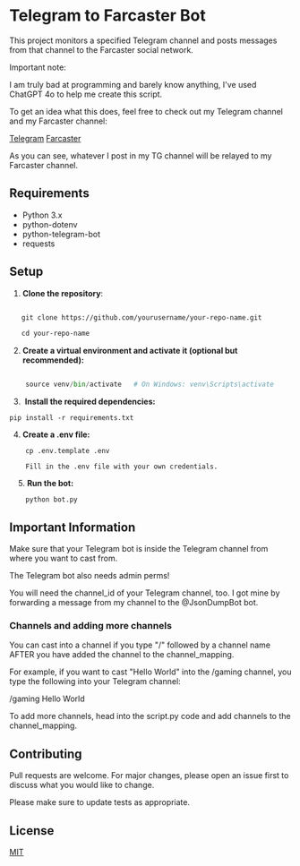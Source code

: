 # Telegram to Farcaster Bot

This project monitors a specified Telegram channel and posts messages from that channel to the Farcaster social network.

Important note:

I am truly bad at programming and barely know anything, I've used ChatGPT 4o to help me create this script.

To get an idea what this does, feel free to check out my Telegram channel and my Farcaster channel:

[Telegram](https://t.me/ciefascorner)
[Farcaster](https://warpcast.com/~/channel/ciefascorner)

As you can see, whatever I post in my TG channel will be relayed to my Farcaster channel.

## Requirements

- Python 3.x
- python-dotenv
- python-telegram-bot
- requests
## Setup
  
1. **Clone the repository**:

```sh

   git clone https://github.com/yourusername/your-repo-name.git

   cd your-repo-name
```

2. **Create a virtual environment and activate it (optional but recommended):**

```python -m venv venv

    source venv/bin/activate   # On Windows: venv\Scripts\activate
```

3.  **Install the required dependencies:**

```
pip install -r requirements.txt
```

4. **Create a .env file:**

```
    cp .env.template .env

    Fill in the .env file with your own credentials.
```
    
5. **Run the bot:**

```
    python bot.py
```

## Important Information

Make sure that your Telegram bot is inside the Telegram channel from where you want to cast from.

The Telegram bot also needs admin perms!

You will need the channel_id of your Telegram channel, too.
I got mine by forwarding a message from my channel to the @JsonDumpBot bot.

### Channels and adding more channels

You can cast into a channel if you type "/" followed by a channel name AFTER you have added the channel to the channel_mapping.

For example, if you want to cast "Hello World" into the /gaming channel, you type the following into your Telegram channel:

/gaming Hello World

To add more channels, head into the script.py code and add channels to the channel_mapping.
## Contributing

Pull requests are welcome. For major changes, please open an issue first to discuss what you would like to change.

Please make sure to update tests as appropriate.
## License

[MIT](https://opensource.org/license/mit)